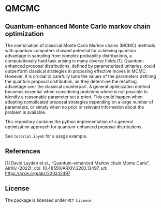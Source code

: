 # QMCMC

## Quantum-enhanced Monte Carlo markov chain optimization

The combination of classical Monte Carlo Markov chains (MCMC) methods with quantum computers showed potential for achieving quantum advantage in sampling from complex probability distributions, a computationally hard task arising in many diverse fields [1]. Quantum-enhanced proposal distributions, defined by parameterized unitaries, could outperform classical strategies in proposing effective moves in MCMC. However, it is crucial to carefully tune the values of the parameters defining the quantum proposal distribution, as they determine the resulting advantage over the classical counterpart. A general optimization method becomes essential when considering problems where is not possible to identify a reasonable parameter set a priori. This could happen when adopting complicated proposal strategies depending on a large number of parameters, or simply when no prior or relevant information about the problem is available.

This repository contains the python implementation of a general optimization approach for quantum-enhanced proposal distributions.

See ```tutorial.ipynb``` for a usage example.

## References

[1] David Layden et al., “Quantum-enhanced Markov chain Monte Carlo”, AirXiv (2022),
doi: 10.48550/ARXIV.2203.12497, url: https://arxiv.org/abs/2203.12497

## License

The package is licensed under  ```MIT License```

